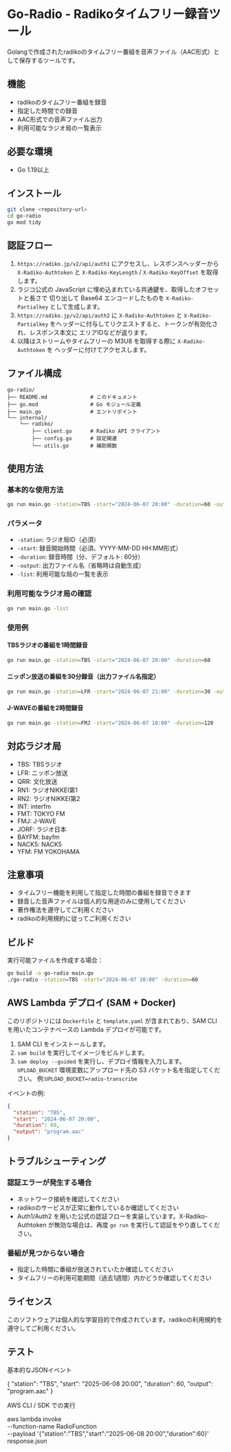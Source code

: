 # Go-Radio - Radikoタイムフリー録音ツール

Golangで作成されたradikoのタイムフリー番組を音声ファイル（AAC形式）として保存するツールです。

## 機能
- radikoのタイムフリー番組を録音
- 指定した時間での録音
- AAC形式での音声ファイル出力
- 利用可能なラジオ局の一覧表示

## 必要な環境

 - Go 1.19以上

## インストール

```bash
git clone <repository-url>
cd go-radio
go mod tidy
```

## 認証フロー

1. `https://radiko.jp/v2/api/auth1` にアクセスし、レスポンスヘッダーから
   `X-Radiko-Authtoken` と `X-Radiko-KeyLength` / `X-Radiko-KeyOffset` を取得します。
2. ラジコ公式の JavaScript に埋め込まれている共通鍵を、取得したオフセットと長さで
   切り出して Base64 エンコードしたものを `X-Radiko-Partialkey` として生成します。
3. `https://radiko.jp/v2/api/auth2` に `X-Radiko-Authtoken` と `X-Radiko-Partialkey`
   をヘッダーに付与してリクエストすると、トークンが有効化され、レスポンス本文に
   エリアIDなどが返ります。
4. 以降はストリームやタイムフリーの M3U8 を取得する際に `X-Radiko-Authtoken` を
   ヘッダーに付けてアクセスします。

## ファイル構成

```
go-radio/
├── README.md              # このドキュメント
├── go.mod                 # Go モジュール定義
├── main.go                # エントリポイント
└── internal/
    └── radiko/
        ├── client.go      # Radiko API クライアント
        ├── config.go      # 設定関連
        └── utils.go       # 補助関数
```

## 使用方法

### 基本的な使用方法

```bash
go run main.go -station=TBS -start="2024-06-07 20:00" -duration=60 -output=program.aac
```

### パラメータ

- `-station`: ラジオ局ID（必須）
- `-start`: 録音開始時間（必須、YYYY-MM-DD HH:MM形式）
- `-duration`: 録音時間（分、デフォルト: 60分）
- `-output`: 出力ファイル名（省略時は自動生成）
- `-list`: 利用可能な局の一覧を表示

### 利用可能なラジオ局の確認

```bash
go run main.go -list
```

### 使用例

#### TBSラジオの番組を1時間録音
```bash
go run main.go -station=TBS -start="2024-06-07 20:00" -duration=60
```

#### ニッポン放送の番組を30分録音（出力ファイル名指定）
```bash
go run main.go -station=LFR -start="2024-06-07 21:00" -duration=30 -output=nippon_program.aac
```

#### J-WAVEの番組を2時間録音
```bash
go run main.go -station=FMJ -start="2024-06-07 18:00" -duration=120
```

## 対応ラジオ局

- TBS: TBSラジオ
- LFR: ニッポン放送
- QRR: 文化放送
- RN1: ラジオNIKKEI第1
- RN2: ラジオNIKKEI第2
- INT: interfm
- FMT: TOKYO FM
- FMJ: J-WAVE
- JORF: ラジオ日本
- BAYFM: bayfm
- NACK5: NACK5
- YFM: FM YOKOHAMA

## 注意事項

- タイムフリー機能を利用して指定した時間の番組を録音できます
- 録音した音声ファイルは個人的な用途のみに使用してください
- 著作権法を遵守してご利用ください
- radikoの利用規約に従ってご利用ください

## ビルド

実行可能ファイルを作成する場合：

```bash
go build -o go-radio main.go
./go-radio -station=TBS -start="2024-06-07 20:00" -duration=60
```

## AWS Lambda デプロイ (SAM + Docker)

このリポジトリには `Dockerfile` と `template.yaml` が含まれており、SAM CLI を用いたコンテナベースの Lambda デプロイが可能です。

1. SAM CLI をインストールします。
2. `sam build` を実行してイメージをビルドします。
3. `sam deploy --guided` を実行し、デプロイ情報を入力します。
   `UPLOAD_BUCKET` 環境変数にアップロード先の S3 バケット名を指定してください。
   例:`UPLOAD_BUCKET=radio-transcribe`

イベントの例:
```json
{
  "station": "TBS",
  "start": "2024-06-07 20:00",
  "duration": 60,
  "output": "program.aac"
}
```


## トラブルシューティング

### 認証エラーが発生する場合
- ネットワーク接続を確認してください
- radikoのサービスが正常に動作しているか確認してください
- Auth1/Auth2 を用いた公式の認証フローを実装しています。X-Radiko-Authtoken
  が無効な場合は、再度 `go run` を実行して認証をやり直してください。

### 番組が見つからない場合
- 指定した時間に番組が放送されていたか確認してください
- タイムフリーの利用可能期間（過去1週間）内かどうか確認してください

## ライセンス

このソフトウェアは個人的な学習目的で作成されています。radikoの利用規約を遵守してご利用ください。

## テスト

基本的なJSONイベント

{
  "station": "TBS",
  "start": "2025-06-08 20:00",
  "duration": 60,
  "output": "program.aac"
}

AWS CLI / SDK での実行

aws lambda invoke \
  --function-name RadioFunction \
  --payload '{"station":"TBS","start":"2025-06-08 20:00","duration":60}' \
  response.json